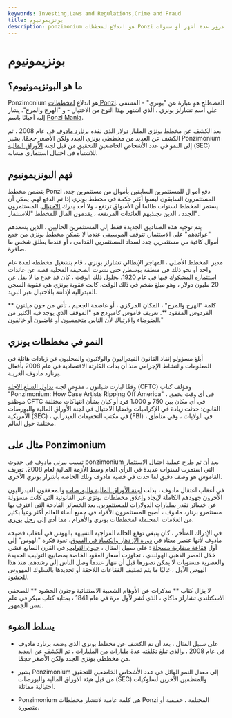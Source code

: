```yaml
---
keywords: Investing,Laws and Regulations,Crime and Fraud
title: بونزيمونيوم
description: ponzimonium هو اندلاع لمخططات Ponzi الاحتيالية التي تتحدى السلطات وقد لا يتم اكتشافها إلا بعد مرور عدة أشهر أو سنوات.
---
```


# بونزيمونيوم
## ما هو البونزيمونيوم؟

Ponzimonium هو اندلاع [لمخططات Ponzi](/ponzischeme). المصطلح هو عبارة عن "بونزي" - المسمى على اسم تشارلز بونزي ، الذي اشتهر بهذا النوع من الاحتيال - و "الهرج والمرج". يشار إليه أحيانًا باسم [Ponzi Mania](/ponzi-mania).

بعد الكشف عن مخطط بونزي المليار دولار الذي نفذه [برنارد مادوف](/bernard-madoff) في عام 2008 ، تم الكشف عن العديد من مخططي بونزي الجدد ولكن الأصغر حجمًا. يشير Ponzimonium إلى النمو في عدد الأشخاص الخاضعين للتحقيق من قبل لجنة [الأوراق المالية](/sec) (SEC) للاشتباه في احتيال استثماري مشابه.

## فهم البونزيمونيوم

يتضمن مخطط Ponzi دفع أموال للمستثمرين السابقين بأموال من مستثمرين جدد. المستثمرون السابقون ليسوا أكثر حكمة في مخطط بونزي إذا تم الدفع لهم. يمكن أن يستمر المخطط لسنوات طالما أن الأسواق ترتفع ، ولا أحد يدرك [الاحتيال](/fraud). المستثمرون الجدد ، الذين تجتذبهم العائدات المرتفعة ، يقدمون المال للمخطط "للاستثمار".

يتم توجيه هذه الصناديق الجديدة فقط إلى المستثمرين الحاليين ، الذين يسعدهم "عوائدهم" على الاستثمار. تتوقف الموسيقى عندما لا يتمكن مخطط بونزي من جمع أموال كافية من مستثمرين جدد لسداد المستثمرين القدامى ، أو عندما يطلق شخص ما صافرة.

مدير المخطط الأصلي ، المهاجر الإيطالي تشارلز بونزي ، قام بتشغيل مخططه لمدة عام واحد أو نحو ذلك في منطقة بوسطن حتى نشرت الصحيفة المحلية قصة عن عائدات استثماره المشكوك فيها في عام 1920. بحلول ذلك الوقت ، كان قد خدع ما لا يقل عن 20 مليون دولار ، وهو مبلغ ضخم في ذلك الوقت. كانت عقوبة بونزي هي عقوبة السجن الفيدرالية لإدانته بالاحتيال عبر البريد.

كلمة "الهرج والمرج" ، المكان المركزي ، أو عاصمة الجحيم ، تأتي من جون ميلتون ** الفردوس المفقود **. تعريف قاموس كامبردج هو "الموقف الذي يوجد فيه الكثير من الضوضاء والارتباك لأن الناس متحمسون أو غاضبون أو خائفون."

## النمو في مخططات بونزي

أبلغ مسؤولو إنفاذ القانون الفيدراليون والولائيون والمحليون عن زيادات هائلة في المعلومات والنشاط الإجرامي منذ أن بدأت الكارثة الاقتصادية في عام 2008 بأفعال برنارد مادوف الغريبة.

وفقًا لبارت شيلتون ، مفوض لجنة [تداول السلع الآجلة](/cftc) (CFTC) ومؤلف كتاب "Ponzimonium: How Case Artists Ripping Off America" ، في أي وقت يحقق موظفو CFTC في أي مكان بين 750 و 1،000 فرد أو كيان بشأن انتهاكات مختلفة القانون: حدثت زيادة في الإكراميات وقضايا الاحتيال في لجنة الأوراق المالية والبورصات الأمريكية (SEC) ، في مكتب التحقيقات الفيدرالي (FBI) ، في الولايات ، وفي مناطق مختلفة حول العالم.

## مثال على Ponzimonium

تسبب بيرني مادوف في حدوث ponzimonium بعد أن تم طرح عملية احتيال الاستثمار التي استمرت لسنوات عديدة في الرأي العام وسط الأزمة المالية لعام 2008. تعريف القاموس هو وصف دقيق لما حدث في قضية مادوف وتلك الخاصة بأشرار بونزي الأخرى.

في أعقاب اعتقال مادوف ، بذلت [لجنة الأوراق المالية والبورصات](/sec) والمحققون الفيدراليون الآخرون جهودهم الكاملة لإيجاد وإغلاق مخططات بونزي غير القانونية التي كانت مسؤولة عن خسائر تقدر بمليارات الدولارات للمستثمرين. بعد الخسائر الفادحة التي اعترف بها مستثمرو برنارد مادوف ، أصبح المستثمرون الأفراد في جميع أنحاء العالم أكثر وعياً بكثير من العلامات المحتملة لمخططات بونزي والأهرام ، مما أدى إلى [رجل](/ponzi-mania) [بونزي](/ponzi-mania).

في الإدراك المتأخر ، كان ينبغي توقع الحالة المزاجية الشبيهة بالهوس في أعقاب فضيحة مادوف لأنها عنصر معتاد في [دورة الازدهار والكساد في السوق](/boom-and-bust-cycle). تعود فكرة "الهوس" إلى أول [فقاعة مضاربة مسجلة](/bubble) : على سبيل المثال ، [جنون التوليب](/tulipmania) في القرن السابع عشر. خلال العصر الذهبي الهولندي ، تجاوزت أسعار العقود الخاصة بمصابيح التوليب الجديدة والعصرية مستويات لا يمكن تصورها قبل أن تنهار عندما وصل الناس إلى رشدهم. منذ هذا الهوس الأول ، غالبًا ما يتم تصنيف الفقاعات اللاحقة أو تحديدها بالسلوك المهووس للحشود.

لا يزال كتاب ** مذكرات عن الأوهام الشعبية الاستثنائية وجنون الحشود ** للصحفي الاسكتلندي تشارلز ماكاي ، الذي نُشر لأول مرة في عام 1841 ، بمثابة كتاب مبكر في علم نفس الجمهور.

## يسلط الضوء

- على سبيل المثال ، بعد أن تم الكشف عن مخطط بونزي الذي وضعه برنارد مادوف في عام 2008 ، والذي تبلغ تكلفته عدة مليارات من المليارات ، تم الكشف عن العديد من مخططي بونزي الجدد ولكن الأصغر حجمًا.

- يشير Ponzimonium إلى معدل النمو الهائل في عدد الأشخاص الخاضعين للتحقيق من قبل هيئة الأوراق المالية والبورصات (SEC) والمنظمين الآخرين لسلوكيات احتيالية مماثلة.

- Ponzimonium هي كلمة عامية لانتشار مخططات Ponzi المختلفة ، حقيقية أو متصورة.

